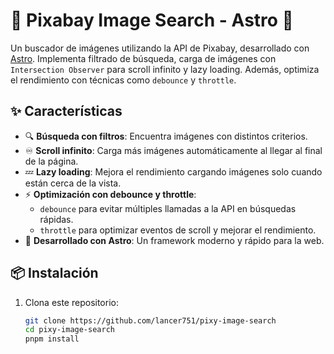 # 📸 Pixabay Image Search - Astro 🚀

Un buscador de imágenes utilizando la API de Pixabay, desarrollado con [Astro](https://astro.build/). Implementa filtrado de búsqueda, carga de imágenes con `Intersection Observer` para scroll infinito y lazy loading. Además, optimiza el rendimiento con técnicas como `debounce` y `throttle`.

## ✨ Características

- 🔍 **Búsqueda con filtros**: Encuentra imágenes con distintos criterios.
- ♾️ **Scroll infinito**: Carga más imágenes automáticamente al llegar al final de la página.
- 💤 **Lazy loading**: Mejora el rendimiento cargando imágenes solo cuando están cerca de la vista.
- ⚡ **Optimización con debounce y throttle**:  
  - `debounce` para evitar múltiples llamadas a la API en búsquedas rápidas.  
  - `throttle` para optimizar eventos de scroll y mejorar el rendimiento.
- 🚀 **Desarrollado con Astro**: Un framework moderno y rápido para la web.

## 📦 Instalación

1. Clona este repositorio:

   ```sh
   git clone https://github.com/lancer751/pixy-image-search
   cd pixy-image-search
   pnpm install
